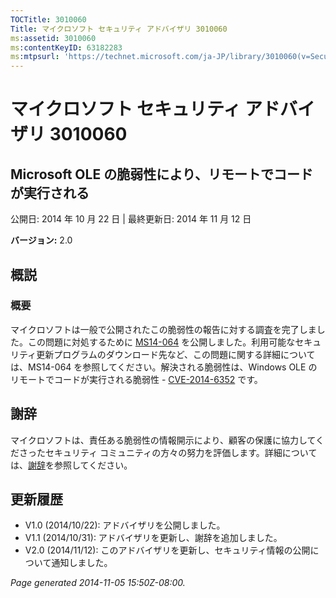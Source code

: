 ```yaml
---
TOCTitle: 3010060
Title: マイクロソフト セキュリティ アドバイザリ 3010060
ms:assetid: 3010060
ms:contentKeyID: 63182283
ms:mtpsurl: 'https://technet.microsoft.com/ja-JP/library/3010060(v=Security.10)'
---
```


マイクロソフト セキュリティ アドバイザリ 3010060
================================================

Microsoft OLE の脆弱性により、リモートでコードが実行される
----------------------------------------------------------

公開日: 2014 年 10 月 22 日 | 最終更新日: 2014 年 11 月 12 日

**バージョン:** 2.0

概説
----

### 概要

マイクロソフトは一般で公開されたこの脆弱性の報告に対する調査を完了しました。この問題に対処するために [MS14-064](https://technet.microsoft.com/ja-jp/library/security/ms14-064) を公開しました。利用可能なセキュリティ更新プログラムのダウンロード先など、この問題に関する詳細については、MS14-064 を参照してください。解決される脆弱性は、Windows OLE のリモートでコードが実行される脆弱性 - [CVE-2014-6352](https://www.cve.mitre.org/cgi-bin/cvename.cgi?name=cve-2014-6352) です。

謝辞
----

<span id="sectionToggle0"></span>
マイクロソフトは、責任ある脆弱性の情報開示により、顧客の保護に協力してくださったセキュリティ コミュニティの方々の努力を評価します。詳細については、[謝辞](https://technet.microsoft.com/library/security/dn820091.aspx)を参照してください。

更新履歴
--------

<span id="sectionToggle1"></span>
-   V1.0 (2014/10/22): アドバイザリを公開しました。
-   V1.1 (2014/10/31): アドバイザリを更新し、謝辞を追加しました。
-   V2.0 (2014/11/12): このアドバイザリを更新し、セキュリティ情報の公開について通知しました。

*Page generated 2014-11-05 15:50Z-08:00.*
